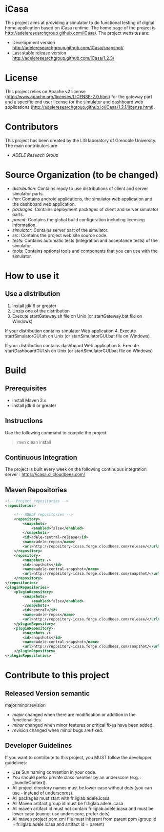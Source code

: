 iCasa
=====

This project aims at providing a simulator to do functional testing of digital home application based on iCasa runtime.
The home page of the project is <http://adeleresearchgroup.github.com/iCasa/>.
The project websites are:
 * Development version <http://adeleresearchgroup.github.com/iCasa/snapshot/>
 * Last stable release version <http://adeleresearchgroup.github.com/iCasa/1.2.3/>

License
=====

This project relies on Apache v2 license (<http://www.apache.org/licenses/LICENSE-2.0.html>) for the gateway part and
a specific end user license for the simulator and dashboard web applications
(http://adeleresearchgroup.github.io/iCasa/1.2.1/license.html).

Contributors
=====

This project has been created by the LIG laboratory of Grenoble University.
The main contributors are 
- _ADELE Reseach Group_


Source Organization (to be changed)
====

- _distribution_: Contains ready to use distributions of client and server simulator parts.
- _ihm_: Contains android applications, the simulator web application and the dashboard web application.
- _packages_: Contains deployment packages of client and server simulator parts.
- _parent_: Contains the global build configuration including licensing information.
- _simulator_: Contains server part of the simulator.
- _src_: Contains the project web site source code.
- _tests_: Contains automatic tests (integration and acceptance tests) of the simulator.
- _tools_: Contains optional tools and components that you can use with the simulator.

How to use it
=====

Use a distribution
----

1. Install jdk 6 or greater
2. Unzip one of the distribution
3. Execute startGateway.sh file on Unix (or startGateway.bat file on Windows)

If your distribution contains simulator Web application
4. Execute startSimulatorGUI.sh on Unix (or startSimulatorGUI.bat file on Windows)

If your distribution contains dashboard Web application
5. Execute startDashboardGUI.sh on Unix (or startSimulatorGUI.bat file on Windows)

Build
=====

Prerequisites
-----

- install Maven 3.x
- install jdk 6 or greater

Instructions
----

Use the following command to compile the project
> mvn clean install

Continuous Integration
----

The project is built every week on the following continuous integration server :
<https://icasa.ci.cloudbees.com/>

Maven Repositories
----

```xml
<!-- Project repositories -->
<repositories>

    <!-- ADELE repositories -->
    <repository>
        <snapshots>
            <enabled>false</enabled>
        </snapshots>
        <id>adele-central-release</id>
        <name>adele-repos</name>
        <url>http://repository-icasa.forge.cloudbees.com/release/</url>
    </repository>
    <repository>
        <snapshots />
        <id>snapshots</id>
        <name>adele-central-snapshot</name>
        <url>http://repository-icasa.forge.cloudbees.com/snapshot/</url>
    </repository>
</repositories>
<pluginRepositories>
    <pluginRepository>
        <snapshots>
            <enabled>false</enabled>
        </snapshots>
        <id>central</id>
        <name>adele-repos</name>
        <url>http://repository-icasa.forge.cloudbees.com/release/</url>
    </pluginRepository>
    <pluginRepository>
        <snapshots />
        <id>snapshots</id>
        <name>adele-central-snapshot</name>
        <url>http://repository-icasa.forge.cloudbees.com/snapshot/</url>
    </pluginRepository>
</pluginRepositories>
```

Contribute to this project
====

Released Version semantic
----

 major.minor.revision 

 * _major_ changed when there are modification or addition in the functionalities. 
 * _minor_ changed when minor features or critical fixes have been added.
 * _revision_ changed when minor bugs are fixed.

Developer Guidelines
----
 
If you want to contribute to this project, you MUST follow the developper guidelines:
- Use Sun naming convention in your code.
- You should prefix private class member by an underscore (e.g. : _bundleContext).
- All project directory names must be lower case without dots (you can use - instead of underscores).
- All packages must start with fr.liglab.adele.icasa
- All Maven artifact group id must be fr.liglab.adele.icasa
- All maven artifact id must not contain fr.liglab.adele.icasa and must be lower case (cannot use underscore, prefer dots)
- All maven project pom.xml file must inherent from parent pom (group id = fr.liglab.adele.icasa and artifact id = parent)
